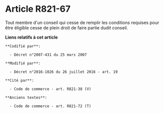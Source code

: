 # Article R821-67

Tout membre d'un conseil qui cesse de remplir les conditions requises pour être éligible cesse de plein droit de faire partie
dudit conseil.

**Liens relatifs à cet article**

	**Codifié par**:

	  - Décret n°2007-431 du 25 mars 2007

	**Modifié par**:

	  - Décret n°2016-1026 du 26 juillet 2016 - art. 19

	**Cité par**:

	  - Code de commerce - art. R821-38 (V)

	**Anciens textes**:

	  - Code de commerce - art. R821-72 (T)
